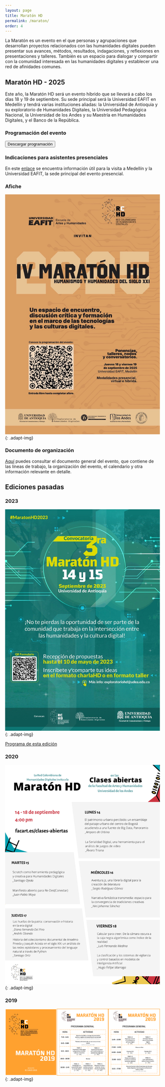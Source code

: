 ```yaml
---
layout: page
title: Maratón HD
permalink: /maraton/
order: 4
---
```


La Maratón es un evento en el que personas y agrupaciones que desarrollan proyectos relacionados con las humanidades digitales pueden presentar sus avances, métodos, resultados, indagaciones, y reflexiones en presentaciones y talleres. También es un espacio para dialogar y compartir con la comunidad interesada en las humanidades digitales y establecer una red de afinidades comunes.

## Maratón HD - 2025

Este año, la Maratón HD será un evento híbrido que se llevará a cabo los días 18 y 19 de septiembre. Su sede principal será la Universidad EAFIT en Medellín y tendrá varias instituciones aliadas: la Universidad de Antioquia y su exploratorio de Humanidades Digitales, la Universidad Pedagógica Nacional, la Universidad de los Andes y su Maestría en Humanidades Digitales, y el Banco de la República.

### Programación del evento

<object class="pdf-container" title="cv" data="https://rchd.com.co/assets/maraton/MaratonHD2025_Programacion.pdf" type="application/pdf" width="100%" height="700px"></object>
<div class="button-container">
  <a download target="_blank" rel="noreferrer" href="https://rchd.com.co/assets/maraton/MaratonHD2025_Programacion.pdf"><button class="default-button big-button">Descargar programación</button></a>
</div>

### Indicaciones para asistentes presenciales

En este <a href="https://rchd.com.co/assets/maraton/Maraton20205 Informacion para asistentes.pdf">enlace</a> se encuentra información útil para la visita a Medellín y la Universidad EAFIT, la sede principal del evento presencial.

### Afiche

![maratón 2025](/assets/maraton/MaratonHD_AficheImprimible.jpg){: .adapt-img}

### Documento de organización

<a href="https://rchd.com.co/assets/maraton/CFP_MaratonHD_2025.pdf">Aquí</a> puedes consultar el documento general del evento, que contiene de las líneas de trabajo, la organización del evento, el calendario y otra información relevante en detalle.

## Ediciones pasadas

### 2023

![maratón 2023](/assets/maraton/MaratonHD2023.jpeg){: .adapt-img}

<a href="https://rchd.com.co/assets/maraton/Cronograma_Maraton_HD_2023.pdf">Programa de esta edición</a>

### 2020

![maratón 2023](/assets/maraton/MaratonHD2020.png){: .adapt-img}

### 2019

![maratón 2023](/assets/maraton/MaratonHD2019.png){: .adapt-img}